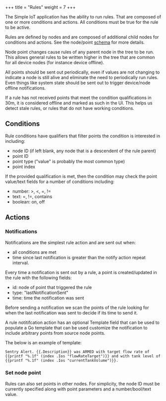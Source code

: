 +++
title = "Rules"
weight = 7
+++

The Simple IoT application has the ability to run rules. That are composed of
one or more conditions and actions. All conditions must be true for the rule to
be active.

Rules are defined by nodes and are composed of additional child nodes for
conditions and actions. See the node/point [schema](../data/rule.go) for more
details.

Node point changes cause rules of any parent node in the tree to be run. This
allows general rules to be written higher in the tree that are common for all
device nodes (for instance device offline).

All points should be sent out periodically, even if values are not changing to
indicate a node is still alive and eliminate the need to periodically run rules.
Even things like system state should be sent out to trigger device/node offline
notifications.

If a rule has not received points that meet the condition qualifications in 30m,
it is considered offline and marked as such in the UI. This helps us detect
stale rules, or rules that do not have working conditions.

## Conditions

Rule conditions have qualifiers that filter points the condition is interested
in including:

- node ID (if left blank, any node that is a descendent of the rule parent)
- point ID
- point type ("value" is probably the most common type)
- point index

If the provided qualification is met, then the condition may check the point
value/text fields for a number of conditions including:

- number: >, <, =, !=
- text: =, !=, contains
- boolean: on, off

## Actions

### Notifications

Notifications are the simplest rule action and are sent out when:

- all conditions are met
- time since last notification is greater than the notify action repeat
  interval.

Every time a notification is sent out by a rule, a point is created/updated in
the rule with the following fields:

- id: node of point that triggered the rule
- type: "lastNotificationSent"
- time: time the notification was sent

Before sending a notification we scan the points of the rule looking for when
the last notification was sent to decide if its time to send it.

A rule notitifcation action has an optional Template field that can be used to
populate a Go template that can be used customize the notification to include
arbitrary points from source node points.

The below is an example of template:

```
Sentry Alert. {{.Description}} was ARMED with target flow rate of {{printf "%.1f" (index .Ios "flowRateTarget")}} and with tank level of {{printf "%.1f" (index .Ios "currentTankVolume")}}.
```

### Set node point

Rules can also set points in other nodes. For simplicity, the node ID must be
currently specified along with point parameters and a number/bool/text value.
